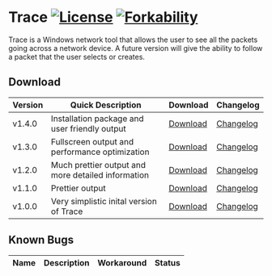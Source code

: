 # Trace [![License](http://img.shields.io/:license-mit-blue.svg)](http://doge.mit-license.org) [![Forkability](https://img.shields.io/badge/forkability-high-green.svg)](https://basicallydan.github.io/forkability/?u=Noviv&r=Trace)
Trace is a Windows network tool that allows the user to see all the packets going across a network device. A future version will give the ability to follow a packet that the user selects or creates.<br>

## Download
Version | Quick Description | Download | Changelog
--- | --- | --- | ---
v1.4.0 | Installation package and user friendly output | [Download](https://github.com/Noviv/Trace/releases/download/v1.4.0/Trace_v1.4.0_Installer.exe) | [Changelog](https://github.com/Noviv/Trace/blob/master/CHANGELOG.md#v140)
v1.3.0 | Fullscreen output and performance optimization | [Download](https://github.com/Noviv/Trace/releases/download/v1.3.0/Trace.exe) | [Changelog](https://github.com/Noviv/Trace/blob/master/CHANGELOG.md#v130)
v1.2.0 | Much prettier output and more detailed information | [Download](https://github.com/Noviv/Trace/releases/download/v1.2.0/Trace.exe) | [Changelog](https://github.com/Noviv/Trace/blob/master/CHANGELOG.md#v120)
v1.1.0 | Prettier output | [Download](https://github.com/Noviv/Trace/releases/download/v1.1.0/Trace.exe) | [Changelog](https://github.com/Noviv/Trace/blob/master/CHANGELOG.md#v110)
v1.0.0 | Very simplistic inital version of Trace | [Download](https://github.com/Noviv/Trace/releases/download/v1.0.0/Trace.exe) | [Changelog](https://github.com/Noviv/Trace/blob/master/CHANGELOG.md#v100)

## Known Bugs
Name | Description | Workaround | Status
--- | --- | --- | ---
